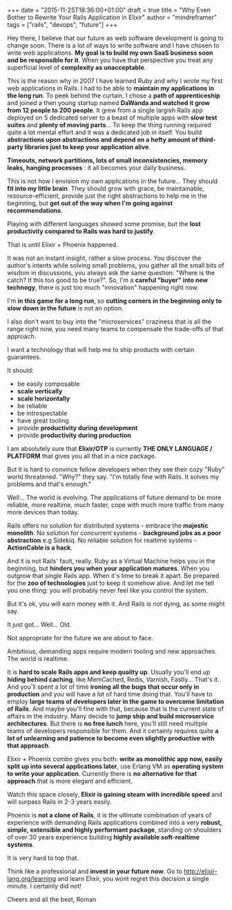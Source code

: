 +++
date = "2015-11-25T18:36:00+01:00"
draft = true
title = "Why Even Bother to Rewrite Your Rails Application in Elixir"
author = "mindreframer"
tags = ["rails", "devops", "future"]
+++


Hey there, I believe that our future as web software development is going to change soon.
There is a lot of ways to write software and I have chosen to write web applications. **My goal is to build my own SaaS business soon and be responsible for it**. When you have that perspective you treat any superficial level of **complexity as unacceptable**.


This is the reason why in 2007 I have learned Ruby and why I wrote my first web applications in Rails. I had to be able to **maintain my applications in the long run**. To peek behind the curtain, I chose a **path of apprenticeship** and joined a then young startup named **DaWanda and watched it grow from 12 people to 200 people**. It grew from a single largish Rails app deployed on 5 dedicated server to a beast of multiple apps with **slow test suites** and **plenty of moving parts**... To keep the thing running required quite a lot mental effort and it was a dedicated job in itself. You build **abstractions upon abstractions and depend on a hefty amount of third-party libraries just to keep your application alive**.

**Timeouts, network partitions, lots of small inconsistencies, memory leaks, hanging processes** : it all becomes your daily business.


This is not how I envision my own applications in the future... They should **fit into my little brain**. They should grow with grace, be maintainable, resource-efficient, provide just the right abstractions to help me in the beginning, but **get out of the way when I'm going against recommendations**.

Playing with different languages showed some promise, but the **lost productivity compared to Rails was hard to justify**.


That is until Elixir + Phoenix happened.


It was not an instant insight, rather a slow process. You discover the author's intents while solving small problems, you gather all the small bits of wisdom in discussions, you always ask the same question: "Where is the catch? It this too good to be true?". So, I'm a **careful "buyer" into new technogy**, there is just too much "innovation" happening right now.

I'm **in this game for a long run**, so **cutting corners in the beginning only to slow down in the future** is not an option.


I also don't want to buy into the "microservices" craziness that is all the range right now, you need many teams to compensate the trade-offs of that approach.

I want a technology that will help me to ship products with certain guarantees.

It should:

  - be easily composable
  - **scale vertically**
  - **scale horizontally**
  - be reliable
  - be introspectable
  - have great tooling
  - provide **productivity during development**
  - provide **productivity during production**




I am absolutely sure that __Elixir/OTP__ is currently __THE ONLY LANGUAGE / PLATFORM__ that gives you all that in a nice package.

But it is hard to convince fellow developers when they see their cozy "Ruby" world threatened. "Why?" they say. "I'm totally fine with Rails. It solves my problems and that's enough."


Well... The world is evolving. The applications of future demand to be more reliable, more realtime, much faster, cope with much more traffic from many more devices than today.

Rails offers no solution for distributed systems - embrace the **majestic monolith**. No solution for concurrent systems - **background jobs as a poor abstraction** e.g Sidekiq. No reliable solution for realtime systems - **ActionCable is a hack**.

And it is not Rails' fault, really. Ruby as a Virtual Machine helps you in the beginning, but **hinders you when your application matures**. When you outgrow that single Rails app. When it's time to break it apart. Be prepared for the **zoo of technologies** just to keep it somehow alive. And let me tell you one thing: you will probably never feel like you control the system.

But it's ok, you will earn money with it. And Rails is not dying, as some might say.

It just got... Well... Old.

Not appropriate for the future we are about to face.

Ambitious, demanding apps require modern tooling and new approaches. The world is realtime.

It is **hard to scale Rails apps and keep quality up**. Usually you'll end up **hiding behind caching**, like MemCached, Redis, Varnish, Fastly... That's it. And you'll spent a lot of time **ironing all the bugs that occur only in production** and you will have a lot of hard time doing that. You'll have to employ **large teams of developers later in the game to overcome limitation of Rails**. And maybe you'll fine with that, because that is the current state of affairs in the industry. Many decide to **jump ship and build microservice architectures**. But there is **no free lunch** here, you'll still need multiple teams of developers responsible for them. And it certainly requires quite **a lot of unlearning and patience to become even slightly productive with that approach**.

Elixir + Phoenix combo gives you both: **write as monolithic app now, easily split up into several applications later**, use Erlang VM as **operating system to write your application**. Currently there is **no alternative for that approach** that is more elegant and efficient.

Watch this space closely, **Elixir is gaining steam with incredible speed** and will surpass Rails in 2-3 years easily.

Phoenix is **not a clone of Rails**, it is the ultimate combination of years of experience with demanding Rails applications combined into a very **robust, simple, extensible and highly performant package**, standing on shoulders of over 30 years experience building **highly available soft-realtime systems**.

It is very hard to top that.

Think like a professional and **invest in your future now**. Go to http://elixir-lang.org/learning and learn Elixir, you wont regret this decision a single minute. I certainly did not!

Cheers and all the best,
Roman
